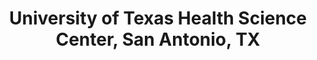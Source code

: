 ---
title: "University of Texas Health Science Center, San Antonio, TX"
project_id: 
conf_date: 1993-09-06
conference_id: ""
presenters:
   - peter_bandettini
summary: "University of Texas Health Science Center, San Antonio, TX"
file: /assets/presentations/
filename: 
layout: presentation
---